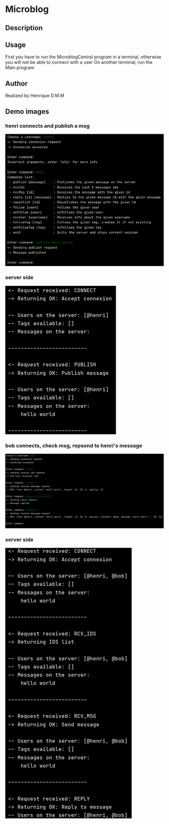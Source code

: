 # Microblog

## Description

## Usage
First you have to run the MicroblogCentral program in a terminal, otherwise you will not be able to connect with a user
On another terminal, run the Main program


## Author
Realized by Henrique D.M.M

## Demo images
### henri connects and publish a msg
![Alt text](./demo_images/demo0.png)
### server side
![Alt text](./demo_images/demo1.png)

### bob connects, check msg, repsond to henri's message
![Alt text](./demo_images/demo2.png)
### server side
![Alt text](./demo_images/demo3.png)
